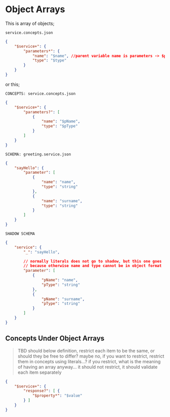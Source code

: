 # Object Arrays

This is array of objects;

`service.concepts.json`

```json
{
    "$service+": {
        "parameters*": {
            "name": "$name", //parent variable name is parameters -> $parameters.name
            "type": "$type"
        }
    }
}
```

or this;

`CONCEPTS: service.concepts.json`

```json
{
    "$service+": {
        "parameters?": [
            {
                "name": "$pName",
                "type": "$pType"
            }
        ]
    }
}
```

`SCHEMA: greeting.service.json`

```json
{
    "sayHello": {
        "parameter": [
            {
                "name": "name",
                "type": "string"
            },
            {
                "name": "surname",
                "type": "string"
            }
        ]
    }
}
```

`SHADOW SCHEMA`

```json
{
    "service": {
        "_": "sayHello",

        // normally literals does not go to shadow, but this one goes
        // because otherwise name and type cannot be in object format
        "parameter": [ 
            {
                "pName": "name",
                "pType": "string"
            },
            {
                "pName": "surname",
                "pType": "string"
            }
        ]
    }
}
```

## Concepts Under Object Arrays

> TBD should below definition, restrict each item to be the same, or should they
> be free to differ? maybe no, if you want to restrict, restrict them in
> concepts using literals...? if you restrict, what is the meaning of having an
> array anyway... it should not restrict, it should validate each item
> separately

```json
{
    "$service+": {
        "response?": [ { 
            "$property*": "$value"
        } ]
    }
}
```
